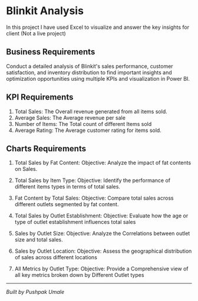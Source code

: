 # Blinkit Analysis
In this project I have used Excel to visualize and answer the key insights for client (Not a live project)

## Business Requirements

Conduct a detailed analysis of Blinkit's sales performance, customer satisfaction, and inventory distribution to find important insights and optimization opportunities using multiple KPIs and visualization in Power BI.

## KPI Requirements

1. Total Sales: The Overall revenue generated from all items sold.
2. Average Sales: The Average revenue per sale 
3. Number of Items: The Total count of different Items sold
4. Average Rating: The Average customer rating for items sold.


## Charts Requirements

1. Total Sales by Fat Content:
Objective: Analyze the impact of fat contents on Sales.


2. Total Sales by Item Type:
Objective: Identify the performance of different items types in terms of total sales.

3. Fat Content by Total Sales:
Objective: Compare total sales across different outlets segmented by fat content.


4. Total Sales by Outlet Establishment:
Objective: Evaluate how the age or type of outlet establishment influences total sales


5. Sales by Outlet Size:
Objective: Analyze the Correlations between outlet size and total sales.


6. Sales by Outlet Location:
Objective: Assess the geographical distribution of sales across different locations


7. All Metrics by Outlet Type:
Objective: Provide a Comprehensive view of all key metrics broken down by Different Outlet types

---

*Built by Pushpak Umale*

